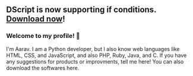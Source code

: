 ## DScript is now supporting if conditions. [Download now](https://github.com/aaravdave/aaravdave/edit/main/README.md)! 
### Welcome to my profile! 👋
I'm Aarav. I am a Python developer, but I also know web languages like HTML, CSS, and JavaScript, and also PHP, Ruby, Java, and C. If you have any suggestions for products or improvments, tell me here! You can also download the softwares here.
